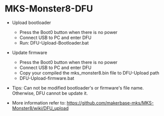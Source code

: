 # MKS-Monster8-DFU
- Upload bootloader
  - Press the Boot0 button when there is no power
  - Connect USB to PC and enter DFU
  - Run: DFU-Upload-Bootloader.bat

- Update firmware
  - Press the Boot0 button when there is no power
  - Connect USB to PC and enter DFU
  - Copy your compiled the mks_monster8.bin file to DFU-Upload path
  - DFU-Upload-firmware.bat
  
- Tips: Can not be modified bootloader's or firmware's file name. Otherwise, DFU cannot be update it.

- More information refer to: https://github.com/makerbase-mks/MKS-Monster8/wiki/DFU_upload